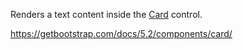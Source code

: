 Renders a text content inside the [Card](~/controls/bootstrap5/Card) control.

<https://getbootstrap.com/docs/5.2/components/card/>